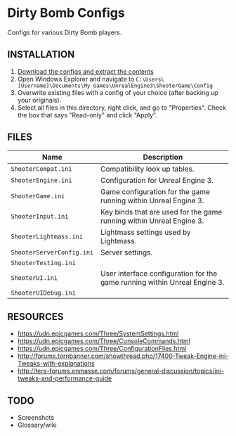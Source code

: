 Dirty Bomb Configs
==================

Configs for various Dirty Bomb players.

INSTALLATION
------------

1. [Download the configs and extract the contents](https://github.com/spacevikings/configs/archive/master.zip)
2. Open Windows Explorer and navigate to `C:\Users\[Username]\Documents\My Games\UnrealEngine3\ShooterGame\Config`
3. Overwrite existing files with a config of your choice (after backing up your
   originals).
4. Select all files in this directory, right click, and go to "Properties".
   Check the box that says "Read-only" and click "Apply".

FILES
-----

| Name                      | Description
| ------------------------- | ------------
| `ShooterCompat.ini`       | Compatibility look up tables.
| `ShooterEngine.ini`       | Configuration for Unreal Engine 3.
| `ShooterGame.ini`         | Game configuration for the game running within Unreal Engine 3.
| `ShooterInput.ini`        | Key binds that are used for the game running within Unreal Engine 3.
| `ShooterLightmass.ini`    | Lightmass settings used by Lightmass.
| `ShooterServerConfig.ini` | Server settings.
| `ShooterTesting.ini`      |
| `ShooterUI.ini`           | User interface configuration for the game running within Unreal Engine 3.
| `ShooterUIDebug.ini`      |

RESOURCES
---------

- https://udn.epicgames.com/Three/SystemSettings.html
- https://udn.epicgames.com/Three/ConsoleCommands.html
- https://udn.epicgames.com/Three/ConfigurationFiles.html
- http://forums.tornbanner.com/showthread.php/17400-Tweak-Engine-ini-Tweaks-with-explanations
- http://tera-forums.enmasse.com/forums/general-discussion/topics/ini-tweaks-and-performance-guide

TODO
----

- Screenshots
- Glossary/wiki
